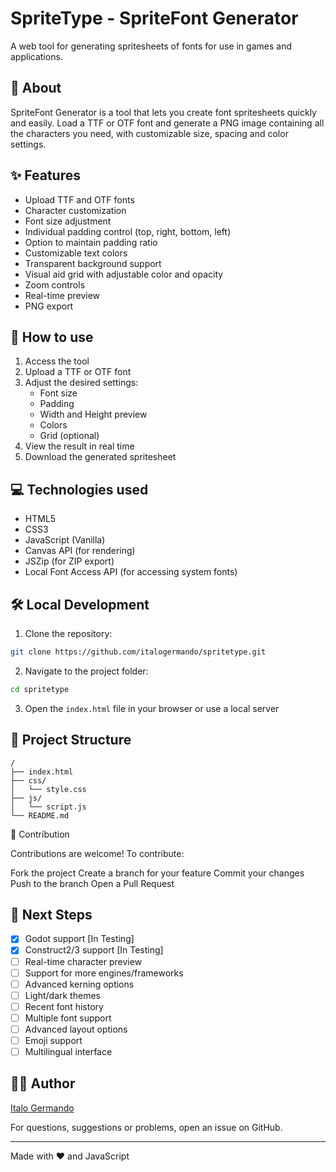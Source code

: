 # SpriteType - SpriteFont Generator

A web tool for generating spritesheets of fonts for use in games and applications.

## 🎯 About

SpriteFont Generator is a tool that lets you create font spritesheets quickly and easily. Load a TTF or OTF font and generate a PNG image containing all the characters you need, with customizable size, spacing and color settings.

## ✨ Features

- Upload TTF and OTF fonts
- Character customization
- Font size adjustment
- Individual padding control (top, right, bottom, left)
- Option to maintain padding ratio
- Customizable text colors
- Transparent background support
- Visual aid grid with adjustable color and opacity
- Zoom controls
- Real-time preview
- PNG export

## 🚀 How to use

1. Access the tool
2. Upload a TTF or OTF font
3. Adjust the desired settings:
   - Font size
   - Padding
   - Width and Height preview
   - Colors
   - Grid (optional)
4. View the result in real time
5. Download the generated spritesheet
   
## 💻 Technologies used

- HTML5
- CSS3
- JavaScript (Vanilla)
- Canvas API (for rendering)
- JSZip (for ZIP export)
- Local Font Access API (for accessing system fonts)

## 🛠️ Local Development

1. Clone the repository:
```bash
git clone https://github.com/italogermando/spritetype.git
```

2. Navigate to the project folder:
```bash
cd spritetype
```

3. Open the `index.html` file in your browser or use a local server

## 📁 Project Structure

```
/
├── index.html
├── css/
│   └── style.css
├── js/
│   └── script.js
└── README.md
```

🤝 Contribution

Contributions are welcome! To contribute:

Fork the project
Create a branch for your feature
Commit your changes
Push to the branch
Open a Pull Request

## 🚧 Next Steps

- [x] Godot support [In Testing]
- [x] Construct2/3 support [In Testing]
- [ ] Real-time character preview
- [ ] Support for more engines/frameworks
- [ ] Advanced kerning options
- [ ] Light/dark themes
- [ ] Recent font history
- [ ] Multiple font support
- [ ] Advanced layout options
- [ ] Emoji support
- [ ] Multilingual interface

## 🙋‍♂️ Author

[Italo Germando](https://github.com/italogermando/)

For questions, suggestions or problems, open an issue on GitHub.

---

Made with ♥ and JavaScript
